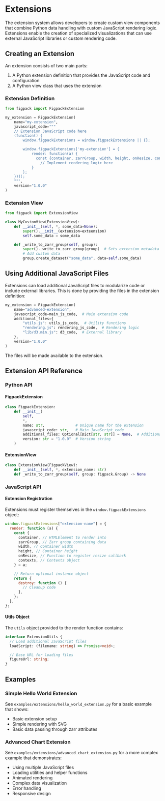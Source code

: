 # Extensions

The extension system allows developers to create custom view components that combine Python data handling with custom JavaScript rendering logic. Extensions enable the creation of specialized visualizations that can use external JavaScript libraries or custom rendering code.

## Creating an Extension

An extension consists of two main parts:

1. A Python extension definition that provides the JavaScript code and configuration
2. A Python view class that uses the extension

### Extension Definition

```python
from figpack import FigpackExtension

my_extension = FigpackExtension(
    name="my-extension",
    javascript_code="""
    // Extension JavaScript code here
    (function() {
        window.figpackExtensions = window.figpackExtensions || {};

        window.figpackExtensions['my-extension'] = {
            render: function(a) {
              const {container, zarrGroup, width, height, onResize, contexts} = a;
                // Implement rendering logic here
            }
        };
    })();
    """,
    version="1.0.0"
)
```

### Extension View

```python
from figpack import ExtensionView

class MyCustomView(ExtensionView):
    def __init__(self, *, some_data=None):
        super().__init__(extension=exteension)
        self.some_data = some_data

    def _write_to_zarr_group(self, group):
        super()._write_to_zarr_group(group)  # Sets extension metadata
        # Add custom data
        group.create_dataset("some_data", data=self.some_data)
```

## Using Additional JavaScript Files

Extensions can load additional JavaScript files to modularize code or include external libraries. This is done by providing the files in the extension definition:

```python
my_extension = FigpackExtension(
    name="advanced-extension",
    javascript_code=main_js_code,  # Main extension code
    additional_files={
        "utils.js": utils_js_code,  # Utility functions
        "rendering.js": rendering_js_code,  # Rendering logic
        "lib/d3.min.js": d3_code,  # External library
    },
    version="1.0.0"
)
```

The files will be made available to the extension.

## Extension API Reference

### Python API

#### FigpackExtension

```python
class FigpackExtension:
    def __init__(
        self,
        *,
        name: str,              # Unique name for the extension
        javascript_code: str,   # Main JavaScript code
        additional_files: Optional[Dict[str, str]] = None,  # Additional JS files
        version: str = "1.0.0"  # Version string
    )
```

#### ExtensionView

```python
class ExtensionView(FigpackView):
    def __init__(self, *, extension_name: str)
    def _write_to_zarr_group(self, group: figpack.Group) -> None
```

### JavaScript API

#### Extension Registration

Extensions must register themselves in the `window.figpackExtensions` object:

```javascript
window.figpackExtensions["extension-name"] = {
  render: function (a) {
    const { 
      container, // HTMLElement to render into
      zarrGroup, // Zarr group containing data
      width, // Container width
      height, // Container height
      onResize, // Function to register resize callback
      contexts, // Contexts object
    } = a;

    // Return optional instance object
    return {
      destroy: function () {
        // Cleanup code
      },
    };
  },
};
```

#### Utils Object

The `utils` object provided to the render function contains:

```typescript
interface ExtensionUtils {
  // Load additional JavaScript files
  loadScript: (filename: string) => Promise<void>;

  // Base URL for loading files
  figureUrl: string;
}
```

## Examples

### Simple Hello World Extension

See `examples/extensions/hello_world_extension.py` for a basic example that shows:

- Basic extension setup
- Simple rendering with SVG
- Basic data passing through zarr attributes

### Advanced Chart Extension

See `examples/extensions/advanced_chart_extension.py` for a more complex example that demonstrates:

- Using multiple JavaScript files
- Loading utilities and helper functions
- Animated rendering
- Complex data visualization
- Error handling
- Responsive design
